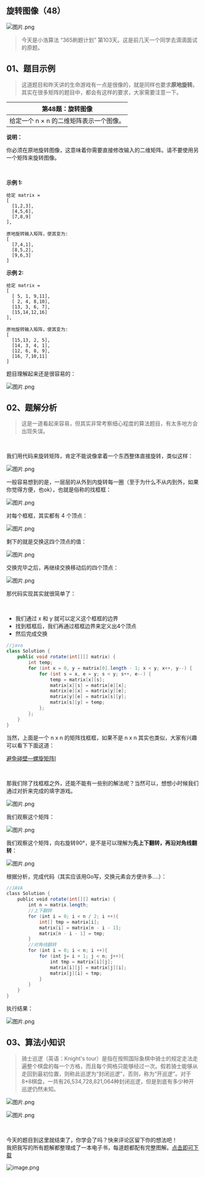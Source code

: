 
## 旋转图像（48）

![图片.png](https://pic.leetcode-cn.com/053314d44b6fbbd2d5c098afd4b412c06a91bda20f3ea6c1168ed26037802921-%E5%9B%BE%E7%89%87.png)

> 今天是小浩算法 “365刷题计划” 第103天。这是前几天一个同学去滴滴面试的原题。

## 01、题目示例

> 这道题目和昨天讲的生命游戏有一点是很像的，就是同样也要求**原地旋转**。其实在很多矩阵的题目中，都会有这样的要求，大家需要注意一下。

| 第48题：旋转图像                        |
| --------------------------------------- |
| 给定一个 n × n 的二维矩阵表示一个图像。 |

**说明：**

你必须在原地旋转图像，这意味着你需要直接修改输入的二维矩阵。请不要使用另一个矩阵来旋转图像。

<br/>

**示例 1:**

```
给定 matrix = 
[
  [1,2,3],
  [4,5,6],
  [7,8,9]
],

原地旋转输入矩阵，使其变为:
[
  [7,4,1],
  [8,5,2],
  [9,6,3]
]
```

**示例 2:**

```
给定 matrix =
[
  [ 5, 1, 9,11],
  [ 2, 4, 8,10],
  [13, 3, 6, 7],
  [15,14,12,16]
], 

原地旋转输入矩阵，使其变为:
[
  [15,13, 2, 5],
  [14, 3, 4, 1],
  [12, 6, 8, 9],
  [16, 7,10,11]
]
```

题目理解起来还是很容易的：

![图片.png](https://pic.leetcode-cn.com/d78d594b0a6ee0d139d74a330ce9394a04093dbf7d2256401960926e05ec61a4-%E5%9B%BE%E7%89%87.png)

## 02、题解分析

> 这是一道看起来容易，但其实非常考察细心程度的算法题目，有太多地方会出现失误。

<br/>

我们用代码来旋转矩阵，肯定不能说像拿着一个东西整体直接旋转，类似这样：

![图片.png](https://pic.leetcode-cn.com/71728c08e969e7c2592a64efccd0a791001e6fb1049ca3c4c57c3da2e5db8d73-%E5%9B%BE%E7%89%87.png)

一般容易想到的是，一层层的从外到内旋转每一圈（至于为什么不从内到外，如果你觉得方便，也ok），也就是俗称的找框框：

![图片.png](https://pic.leetcode-cn.com/344be9af9ed8f74d23a1703a495aa812d14570b3a15afb990605ff4c8f404042-%E5%9B%BE%E7%89%87.png)

对每个框框，其实都有 4 个顶点：

![图片.png](https://pic.leetcode-cn.com/c834642c7749aa492982a1bf3ddc3a4dbebe518c8f6d13d75ecf8fa3072a925f-%E5%9B%BE%E7%89%87.png)

剩下的就是交换这四个顶点的值：

![图片.png](https://pic.leetcode-cn.com/b622b50a15760f5f369ac16600c9d1f180f087137a41e2144fbcffc69770ebe9-%E5%9B%BE%E7%89%87.png)

交换完毕之后，再继续交换移动后的四个顶点：

![图片.png](https://pic.leetcode-cn.com/ac5d316abc1b607d3b69d80cb86d454ec92d1b02b50a1152cf4be4f1ad2bf7f3-%E5%9B%BE%E7%89%87.png)

那代码实现其实就很简单了：

<br/>

- 我们通过 x 和 y 就可以定义这个框框的边界
- 找到框框后，我们再通过框框边界来定义出4个顶点
- 然后完成交换

```java
//java
class Solution {
    public void rotate(int[][] matrix) {
        int temp;
        for (int x = 0, y = matrix[0].length - 1; x < y; x++, y--) {
            for (int s = x, e = y; s < y; s++, e--) {
                temp = matrix[x][s];
                matrix[x][s] = matrix[e][x];
                matrix[e][x] = matrix[y][e];
                matrix[y][e] = matrix[s][y];
                matrix[s][y] = temp;
            };
        };
    }
} 
```

当然，上面是一个 n x n 的矩阵找框框，如果不是 n x n 其实也类似，大家有兴趣可以看下下面这道：

 [避免碰壁—螺旋矩阵Ⅰ](https://leetcode-cn.com/problems/spiral-matrix/solution/bi-mian-peng-bi-luo-xuan-ju-zhen-by-ivan1/)

<br/>

那我们除了找框框之外，还能不能有一些别的解法呢？当然可以，想想小时候我们通过对折来完成的填字游戏。

![图片.png](https://pic.leetcode-cn.com/eae039f2fc772eed40e3b827efdc34a81e8d0e45fdadce4b8da1602059f7183c-%E5%9B%BE%E7%89%87.png)

我们观察这个矩阵：

![图片.png](https://pic.leetcode-cn.com/45a79a865e739a9afd2fd002667479784610c9774be594c5d0c42e19495aaf4a-%E5%9B%BE%E7%89%87.png)

我们观察这个矩阵，向右旋转90°，是不是可以理解为**先上下翻转，再沿对角线翻转**：

![图片.png](https://pic.leetcode-cn.com/778cdb605969bc7208af29c8d29761f7a90c4f1631ef53ca29da896061d05667-%E5%9B%BE%E7%89%87.png)

根据分析，完成代码（其实应该用Go写，交换元素会方便许多....）：

```java
//JAVA
class Solution {    
    public void rotate(int[][] matrix) {        
        int n = matrix.length;        
        //上下翻转        
        for (int i = 0; i < n / 2; i ++){            
            int[] tmp = matrix[i];            
            matrix[i] = matrix[n - i - 1];            
            matrix[n - i - 1] = tmp;       
        }        
        //对角线翻转        
        for (int i = 0; i < n; i ++){            
            for (int j= i + 1; j < n; j++){                
                int tmp = matrix[i][j];                
                matrix[i][j] = matrix[j][i];                
                matrix[j][i] = tmp;            
            }       
        }    
    }
}
```

执行结果：

![图片.png](https://pic.leetcode-cn.com/43669346a94708d3e0073c9d974f79baed9d74aaad297cff9f5104e1791e27c9-%E5%9B%BE%E7%89%87.png)

## 03、算法小知识

> 骑士巡逻（英语：Knight's tour）是指在按照国际象棋中骑士的规定走法走遍整个棋盘的每一个方格，而且每个网格只能够经过一次。假若骑士能够从走回到最初位置，则称此巡逻为“封闭巡逻”，否则，称为“开巡逻”。对于8*8棋盘，一共有26,534,728,821,064种封闭巡逻，但是到底有多少种开巡逻仍然未知。

![图片.png](https://pic.leetcode-cn.com/25e7211933a609b7942b7c3aa68bf1aee51f9cbeaba1282da43f0fc1ca70c16d-%E5%9B%BE%E7%89%87.png)

![图片.png](https://pic.leetcode-cn.com/143159489e977a9c0a890298f079a0af496390e75749202beff1891c04055235-%E5%9B%BE%E7%89%87.png)

<br/>

今天的题目到这里就结束了，你学会了吗？快来评论区留下你的想法吧！
<br/>
我把我写的所有题解都整理成了一本电子书，每道题都配有完整图解。[点击即可下载](https://www.geekxh.com/0.0.%E5%AD%A6%E4%B9%A0%E9%A1%BB%E7%9F%A5/03.html?6OLy)

![image.png](https://pic.leetcode-cn.com/5d44f35119a1f7eb79bf7546a731ac9a9b945b02531c086f26d4a8c7fc7bd5a8-image.png)
